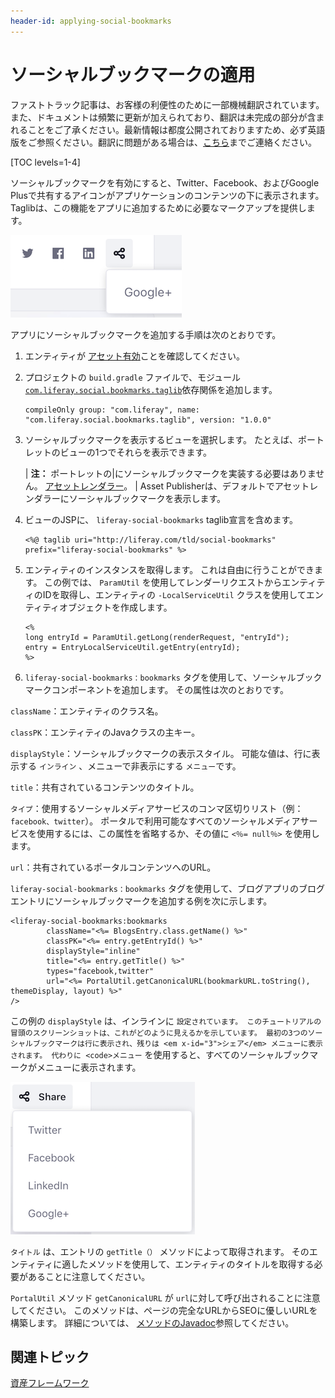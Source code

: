 ```yaml
---
header-id: applying-social-bookmarks
---
```


# ソーシャルブックマークの適用

<p class="alert alert-info"><span class="wysiwyg-color-blue120">ファストトラック記事は、お客様の利便性のために一部機械翻訳されています。また、ドキュメントは頻繁に更新が加えられており、翻訳は未完成の部分が含まれることをご了承ください。最新情報は都度公開されておりますため、必ず英語版をご参照ください。翻訳に問題がある場合は、<a href="mailto:support-content-jp@liferay.com">こちら</a>までご連絡ください。</span></p>

[TOC levels=1-4]

ソーシャルブックマークを有効にすると、Twitter、Facebook、およびGoogle Plusで共有するアイコンがアプリケーションのコンテンツの下に表示されます。 Taglibは、この機能をアプリに追加するために必要なマークアップを提供します。

![図1：組み込みのブログポートレットでソーシャルブックマークが有効になっている](../../../images/social-bookmarks-inline.png)

アプリにソーシャルブックマークを追加する手順は次のとおりです。

1.  エンティティが [アセット有効](/docs/7-1/tutorials/-/knowledge_base/t/asset-framework)ことを確認してください。

2.  プロジェクトの `build.gradle` ファイルで、モジュール [`com.liferay.social.bookmarks.taglib`](https://repository.liferay.com/nexus/content/repositories/liferay-public-releases/com/liferay/com.liferay.social.bookmarks.taglib/)依存関係を追加します。
   
        compileOnly group: "com.liferay", name: "com.liferay.social.bookmarks.taglib", version: "1.0.0"

3.  ソーシャルブックマークを表示するビューを選択します。 たとえば、ポートレットのビューの1つでそれらを表示できます。

    | **注：** ポートレットの|にソーシャルブックマークを実装する必要はありません。 [アセットレンダラー](/docs/7-1/tutorials/-/knowledge_base/t/rendering-an-asset)。 | Asset Publisherは、デフォルトでアセットレンダラーにソーシャルブックマークを表示します。

4.  ビューのJSPに、 `liferay-social-bookmarks` taglib宣言を含めます。
   
        <%@ taglib uri="http://liferay.com/tld/social-bookmarks" prefix="liferay-social-bookmarks" %>

5.  エンティティのインスタンスを取得します。 これは自由に行うことができます。 この例では、 `ParamUtil` を使用してレンダーリクエストからエンティティのIDを取得し、エンティティの `-LocalServiceUtil` クラスを使用してエンティティオブジェクトを作成します。
   
        <%
        long entryId = ParamUtil.getLong(renderRequest, "entryId");
        entry = EntryLocalServiceUtil.getEntry(entryId);
        %>

6.  `liferay-social-bookmarks：bookmarks` タグを使用して、ソーシャルブックマークコンポーネントを追加します。 その属性は次のとおりです。

`className`：エンティティのクラス名。

`classPK`：エンティティのJavaクラスの主キー。

`displayStyle`：ソーシャルブックマークの表示スタイル。 可能な値は、行</code>に表示する `インライン` 、メニューで非表示にする `メニュー`です。

`title`：共有されているコンテンツのタイトル。

`タイプ`：使用するソーシャルメディアサービスのコンマ区切りリスト（例： `facebook、twitter`）。 ポータルで利用可能なすべてのソーシャルメディアサービスを使用するには、この属性を省略するか、その値に `<％= null％>` を使用します。

`url`：共有されているポータルコンテンツへのURL。

`liferay-social-bookmarks：bookmarks` タグを使用して、ブログアプリのブログエントリにソーシャルブックマークを追加する例を次に示します。

    <liferay-social-bookmarks:bookmarks
            className="<%= BlogsEntry.class.getName() %>"
            classPK="<%= entry.getEntryId() %>"
            displayStyle="inline"
            title="<%= entry.getTitle() %>"
            types="facebook,twitter"
            url="<%= PortalUtil.getCanonicalURL(bookmarkURL.toString(), themeDisplay, layout) %>"
    />

この例の `displayStyle` は、インライン</code>に `設定されています。 このチュートリアルの冒頭のスクリーンショットは、これがどのように見えるかを示しています。 最初の3つのソーシャルブックマークは行に表示され、残りは <em x-id="3">シェア</em> メニューに表示されます。 代わりに <code>メニュー` を使用すると、すべてのソーシャルブックマークがメニューに表示されます。

![図2： <code>displayStyle</code> を <code>menu</code>設定すると、ソーシャルブックマークはすべて* Share *メニューに表示されます。](../../../images/social-bookmarks-menu.png)

`タイトル` は、エントリの `getTitle（）` メソッドによって取得されます。 そのエンティティに適したメソッドを使用して、エンティティのタイトルを取得する必要があることに注意してください。

`PortalUtil` メソッド `getCanonicalURL` が `url`に対して呼び出されることに注意してください。 このメソッドは、ページの完全なURLからSEOに優しいURLを構築します。 詳細については、 [メソッドのJavadoc](@platform-ref@/7.1-latest/javadocs/portal-kernel/com/liferay/portal/kernel/util/PortalUtil.html#getCanonicalURL-java.lang.String-com.liferay.portal.kernel.theme.ThemeDisplay-com.liferay.portal.kernel.model.Layout-)参照してください。

## 関連トピック

[資産フレームワーク](/docs/7-1/tutorials/-/knowledge_base/t/asset-framework)
